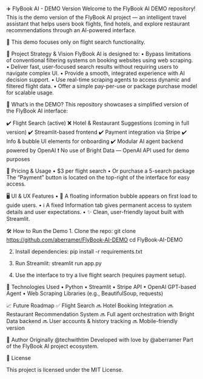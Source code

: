 ✈️ FlyBook AI - DEMO Version
Welcome to the FlyBook AI DEMO repository! This is the demo version of the FlyBook AI project — an intelligent travel assistant that helps users book flights, find hotels, and explore restaurant recommendations through an AI-powered interface.

🔎 This demo focuses only on flight search functionality.
 
 🧠 Project Strategy & Vision
FlyBook AI is designed to:
	•	Bypass limitations of conventional filtering systems on booking websites using web scraping.
	•	Deliver fast, user-focused search results without requiring users to navigate complex UI.
	•	Provide a smooth, integrated experience with AI decision support.
	•	Use real-time scraping agents to access dynamic and filtered flight data.
	•	Offer a simple pay-per-use or package purchase model for scalable usage.

 🧪 What’s in the DEMO?
This repository showcases a simplified version of the FlyBook AI interface:

✔️ Flight Search (active)
❌ Hotel & Restaurant Suggestions (coming in full version)
✔️ Streamlit-based frontend
✔️ Payment integration via Stripe
✔️ Info & bubble UI elements for onboarding
✔️ Modular AI agent backend powered by OpenAI
❗ No use of Bright Data — OpenAI API used for demo purposes

💸 Pricing & Usage
	•	$3 per flight search
	•	Or purchase a 5-search package
The “Payment” button is located on the top-right of the interface for easy access.

🖥️ UI & UX Features
	•	📍 A floating information bubble appears on first load to guide users.
	•	ℹ️ A fixed Information tab gives permanent access to system details and user expectations.
	•	✨ Clean, user-friendly layout built with Streamlit.

 🛠️ How to Run the Demo
	1.	Clone the repo:
 git clone https://github.com/aberramer/FlyBook-AI-DEMO
cd FlyBook-AI-DEMO

2.	Install dependencies:
    pip install -r requirements.txt
  	
3.	Run Streamlit:
   streamlit run app.py

 4.	Use the interface to try a live flight search (requires payment setup).


 🧩 Technologies Used
	•	Python
	•	Streamlit
	•	Stripe API
	•	OpenAI GPT-based Agent
	•	Web Scraping Libraries (e.g., BeautifulSoup, requests)

 📈 Future Roadmap
✅ Flight Search
🔜 Hotel Booking Integration
🔜 Restaurant Recommendation System
🔜 Full agent orchestration with Bright Data backend
🔜 User accounts & history tracking
🔜 Mobile-friendly version

👤 Author
Originally @techwithtim
Developed with love by @aberramer
Part of the FlyBook AI project ecosystem.

📜 License

This project is licensed under the MIT License.
